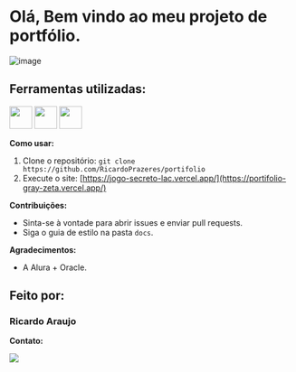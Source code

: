 # Olá, Bem vindo ao meu projeto de portfólio.

![image](https://user-images.githubusercontent.com/77756047/211304452-220fedf0-f91b-490f-8a65-a60ce860bc5c.png)

## Ferramentas utilizadas:

<img src="https://cdn.jsdelivr.net/gh/devicons/devicon@latest/icons/html5/html5-original.svg" width="40" height="40" />

<img src="https://cdn.jsdelivr.net/gh/devicons/devicon@latest/icons/css3/css3-original.svg" width="40" height="40"/>        

<img src="https://cdn.jsdelivr.net/gh/devicons/devicon@latest/icons/figma/figma-original.svg" width="40" height="40"/>

**Como usar:**

1. Clone o repositório: `git clone https://github.com/RicardoPrazeres/portifolio`
3. Execute o site: [https://jogo-secreto-lac.vercel.app/](https://portifolio-gray-zeta.vercel.app/)

**Contribuições:**

* Sinta-se à vontade para abrir issues e enviar pull requests.
* Siga o guia de estilo na pasta `docs`.

**Agradecimentos:**

* A Alura + Oracle.

## Feito por:

### Ricardo Araujo

**Contato:**

<a href = "mailto:ricardoara.prazeres@gmail.com"><img loading="lazy" src="https://img.shields.io/badge/Gmail-D14836?style=for-the-badge&logo=gmail&logoColor=white" target="_blank"></a>
